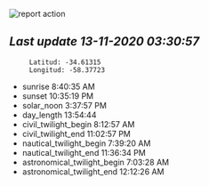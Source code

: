 ![report action](https://github.com/matiasz8/actions-for-reports/workflows/report%20action/badge.svg?branch=develop) 


## *****Last update 13-11-2020 03:30:57*****



		 Latitud: -34.61315
		 Longitud: -58.37723

 - sunrise 	 8:40:35 AM
 - sunset 	 10:35:19 PM
 - solar_noon 	 3:37:57 PM
 - day_length 	 13:54:44
 - civil_twilight_begin 	 8:12:57 AM
 - civil_twilight_end 	 11:02:57 PM
 - nautical_twilight_begin 	 7:39:20 AM
 - nautical_twilight_end 	 11:36:34 PM
 - astronomical_twilight_begin 	 7:03:28 AM
 - astronomical_twilight_end 	 12:12:26 AM
